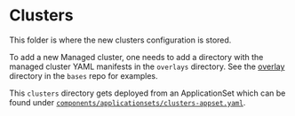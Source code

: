 # Clusters

This folder is where the new clusters configuration is stored.

To add a new Managed cluster, one needs to add a directory with the managed cluster YAML manifests in the `overlays` directory. See the [overlay](https://github.com/redhat-partner-solutions/vse-ocp-bases/tree/main/overlay) directory in the `bases` repo for examples.

This `clusters` directory gets deployed from an ApplicationSet which can be found under [`components/applicationsets/clusters-appset.yaml`](/components/applicationsets/clusters-appset.yaml).